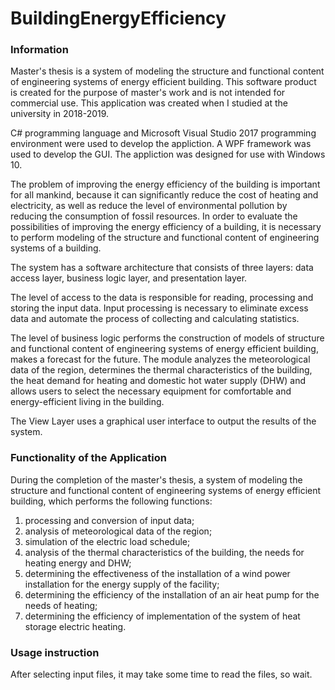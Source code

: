 # BuildingEnergyEfficiency
### Information
Master's thesis is a system of modeling the structure and functional content of engineering systems of energy efficient building.
This software product is created for the purpose of master's work and is not intended for commercial use. 
This application was created when I studied at the university in 2018-2019.

C# programming language and Microsoft Visual Studio 2017 programming environment were used to develop the appliction. 
A WPF framework was used to develop the GUI. The appliction was designed for use with Windows 10.

The problem of improving the energy efficiency of the building is important for all mankind, 
because it can significantly reduce the cost of heating and electricity, as well as reduce the level of environmental 
pollution by reducing the consumption of fossil resources. In order to evaluate the possibilities of improving the 
energy efficiency of a building, it is necessary to perform modeling of the structure and functional content of 
engineering systems of a building.

The system has a software architecture that consists of three layers: data access layer, business logic layer, 
and presentation layer. 

The level of access to the data is responsible for reading, processing and storing the input data. 
Input processing is necessary to eliminate excess data and automate the process of collecting and calculating statistics. 

The level of business logic performs the construction of models of structure and functional content of engineering systems 
of energy efficient building, makes a forecast for the future. The module analyzes the meteorological data of the region, 
determines the thermal characteristics of the building, the heat demand for heating and domestic hot water supply (DHW) and 
allows users to select the necessary equipment for comfortable and energy-efficient living in the building. 

The View Layer uses a graphical user interface to output the results of the system.

### Functionality of the Application

During the completion of the master's thesis, a system of modeling the structure and functional content 
of engineering systems of energy efficient building, which performs the following functions:
1) processing and conversion of input data; 
2) analysis of meteorological data of the region; 
3) simulation of the electric load schedule; 
4) analysis of the thermal characteristics of the building, the needs for heating energy and DHW; 
5) determining the effectiveness of the installation of a wind power installation for the energy supply of the facility; 
6) determining the efficiency of the installation of an air heat pump for the needs of heating; 
7) determining the efficiency of implementation of the system of heat storage electric heating.

### Usage instruction

After selecting input files, it may take some time to read the files, so wait.
